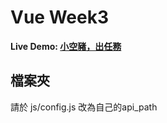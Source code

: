 # Vue Week3 

**Live Demo: [小空豬，出任務](https://potatoleee.github.io/vue-week3/)**

## 檔案夾
請於 js/config.js 改為自己的api_path
 

